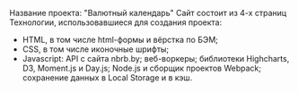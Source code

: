 Название проекта: "Валютный календарь"
Сайт состоит из 4-х страниц
Технологии, использовавшиеся для создания проекта:
- HTML, в том числе html-формы и вёрстка по БЭМ;
- CSS, в том числе иконочные шрифты;
- Javascript:
    API с сайта nbrb.by;
    веб-воркеры;
    библиотеки Highcharts, D3, Moment.js и Day.js;
    Node.js и сборщик проектов Webpack;
    сохранение данных в Local Storage и в кэш.



 